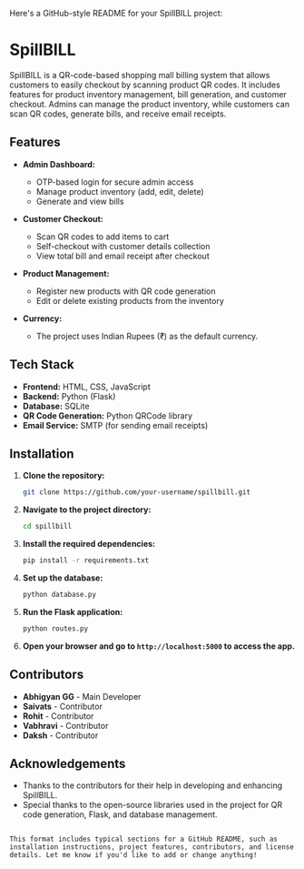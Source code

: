 Here's a GitHub-style README for your SpillBILL project:

# SpillBILL

SpillBILL is a QR-code-based shopping mall billing system that allows customers to easily checkout by scanning product QR codes. It includes features for product inventory management, bill generation, and customer checkout. Admins can manage the product inventory, while customers can scan QR codes, generate bills, and receive email receipts.

## Features

- **Admin Dashboard:**
  - OTP-based login for secure admin access
  - Manage product inventory (add, edit, delete)
  - Generate and view bills

- **Customer Checkout:**
  - Scan QR codes to add items to cart
  - Self-checkout with customer details collection
  - View total bill and email receipt after checkout

- **Product Management:**
  - Register new products with QR code generation
  - Edit or delete existing products from the inventory

- **Currency:**
  - The project uses Indian Rupees (₹) as the default currency.

## Tech Stack

- **Frontend:** HTML, CSS, JavaScript
- **Backend:** Python (Flask)
- **Database:** SQLite
- **QR Code Generation:** Python QRCode library
- **Email Service:** SMTP (for sending email receipts)

## Installation

1. **Clone the repository:**

   ```bash
   git clone https://github.com/your-username/spillbill.git
   ```

2. **Navigate to the project directory:**

   ```bash
   cd spillbill
   ```

3. **Install the required dependencies:**

   ```bash
   pip install -r requirements.txt
   ```

4. **Set up the database:**

   ```bash
   python database.py
   ```

5. **Run the Flask application:**

   ```bash
   python routes.py
   ```

6. **Open your browser and go to `http://localhost:5000` to access the app.**

## Contributors

- **Abhigyan GG** - Main Developer
- **Saivats** - Contributor
- **Rohit** - Contributor
- **Vabhravi** - Contributor
- **Daksh** - Contributor


## Acknowledgements

- Thanks to the contributors for their help in developing and enhancing SpillBILL.
- Special thanks to the open-source libraries used in the project for QR code generation, Flask, and database management.
```

This format includes typical sections for a GitHub README, such as installation instructions, project features, contributors, and license details. Let me know if you'd like to add or change anything!

